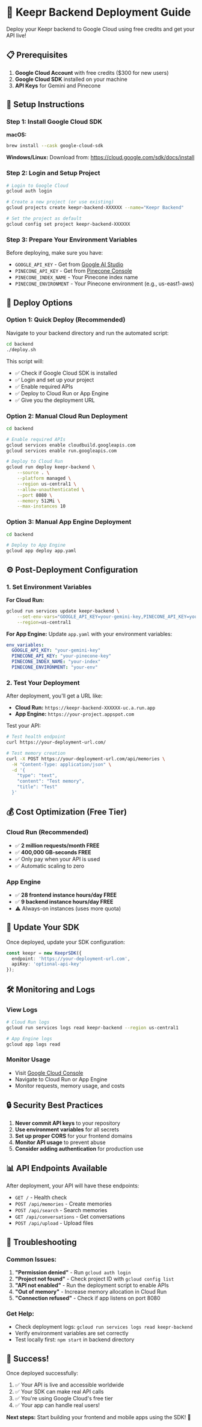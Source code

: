 # 🚀 Keepr Backend Deployment Guide

Deploy your Keepr backend to Google Cloud using free credits and get your API live!

## 📋 Prerequisites

1. **Google Cloud Account** with free credits ($300 for new users)
2. **Google Cloud SDK** installed on your machine
3. **API Keys** for Gemini and Pinecone

## 🔧 Setup Instructions

### Step 1: Install Google Cloud SDK

**macOS:**
```bash
brew install --cask google-cloud-sdk
```

**Windows/Linux:**
Download from: https://cloud.google.com/sdk/docs/install

### Step 2: Login and Setup Project

```bash
# Login to Google Cloud
gcloud auth login

# Create a new project (or use existing)
gcloud projects create keepr-backend-XXXXXX --name="Keepr Backend"

# Set the project as default
gcloud config set project keepr-backend-XXXXXX
```

### Step 3: Prepare Your Environment Variables

Before deploying, make sure you have:
- `GOOGLE_API_KEY` - Get from [Google AI Studio](https://makersuite.google.com/app/apikey)
- `PINECONE_API_KEY` - Get from [Pinecone Console](https://www.pinecone.io/)
- `PINECONE_INDEX_NAME` - Your Pinecone index name
- `PINECONE_ENVIRONMENT` - Your Pinecone environment (e.g., us-east1-aws)

## 🚀 Deploy Options

### Option 1: Quick Deploy (Recommended)

Navigate to your backend directory and run the automated script:

```bash
cd backend
./deploy.sh
```

This script will:
- ✅ Check if Google Cloud SDK is installed
- ✅ Login and set up your project
- ✅ Enable required APIs
- ✅ Deploy to Cloud Run or App Engine
- ✅ Give you the deployment URL

### Option 2: Manual Cloud Run Deployment

```bash
cd backend

# Enable required APIs
gcloud services enable cloudbuild.googleapis.com
gcloud services enable run.googleapis.com

# Deploy to Cloud Run
gcloud run deploy keepr-backend \
    --source . \
    --platform managed \
    --region us-central1 \
    --allow-unauthenticated \
    --port 8080 \
    --memory 512Mi \
    --max-instances 10
```

### Option 3: Manual App Engine Deployment

```bash
cd backend

# Deploy to App Engine
gcloud app deploy app.yaml
```

## ⚙️ Post-Deployment Configuration

### 1. Set Environment Variables

**For Cloud Run:**
```bash
gcloud run services update keepr-backend \
    --set-env-vars="GOOGLE_API_KEY=your-gemini-key,PINECONE_API_KEY=your-pinecone-key,PINECONE_INDEX_NAME=your-index,PINECONE_ENVIRONMENT=your-env" \
    --region=us-central1
```

**For App Engine:**
Update `app.yaml` with your environment variables:
```yaml
env_variables:
  GOOGLE_API_KEY: "your-gemini-key"
  PINECONE_API_KEY: "your-pinecone-key"
  PINECONE_INDEX_NAME: "your-index"
  PINECONE_ENVIRONMENT: "your-env"
```

### 2. Test Your Deployment

After deployment, you'll get a URL like:
- **Cloud Run:** `https://keepr-backend-XXXXXX-uc.a.run.app`
- **App Engine:** `https://your-project.appspot.com`

Test your API:
```bash
# Test health endpoint
curl https://your-deployment-url.com/

# Test memory creation
curl -X POST https://your-deployment-url.com/api/memories \
  -H "Content-Type: application/json" \
  -d '{
    "type": "text",
    "content": "Test memory",
    "title": "Test"
  }'
```

## 💰 Cost Optimization (Free Tier)

### Cloud Run (Recommended)
- ✅ **2 million requests/month FREE**
- ✅ **400,000 GB-seconds FREE**
- ✅ Only pay when your API is used
- ✅ Automatic scaling to zero

### App Engine
- ✅ **28 frontend instance hours/day FREE**
- ✅ **9 backend instance hours/day FREE**
- ⚠️ Always-on instances (uses more quota)

## 🔄 Update Your SDK

Once deployed, update your SDK configuration:

```typescript
const keepr = new KeeprSDK({
  endpoint: 'https://your-deployment-url.com',
  apiKey: 'optional-api-key'
});
```

## 🛠️ Monitoring and Logs

### View Logs
```bash
# Cloud Run logs
gcloud run services logs read keepr-backend --region us-central1

# App Engine logs
gcloud app logs read
```

### Monitor Usage
- Visit [Google Cloud Console](https://console.cloud.google.com)
- Navigate to Cloud Run or App Engine
- Monitor requests, memory usage, and costs

## 🔒 Security Best Practices

1. **Never commit API keys** to your repository
2. **Use environment variables** for all secrets
3. **Set up proper CORS** for your frontend domains
4. **Monitor API usage** to prevent abuse
5. **Consider adding authentication** for production use

## 📊 API Endpoints Available

After deployment, your API will have these endpoints:

- `GET /` - Health check
- `POST /api/memories` - Create memories
- `POST /api/search` - Search memories
- `GET /api/conversations` - Get conversations
- `POST /api/upload` - Upload files

## 🚨 Troubleshooting

### Common Issues:

1. **"Permission denied"** - Run `gcloud auth login`
2. **"Project not found"** - Check project ID with `gcloud config list`
3. **"API not enabled"** - Run the deployment script to enable APIs
4. **"Out of memory"** - Increase memory allocation in Cloud Run
5. **"Connection refused"** - Check if app listens on port 8080

### Get Help:
- Check deployment logs: `gcloud run services logs read keepr-backend`
- Verify environment variables are set correctly
- Test locally first: `npm start` in backend directory

## 🎉 Success!

Once deployed successfully:
1. ✅ Your API is live and accessible worldwide
2. ✅ Your SDK can make real API calls
3. ✅ You're using Google Cloud's free tier
4. ✅ Your app can handle real users!

**Next steps:** Start building your frontend and mobile apps using the SDK! 🚀 